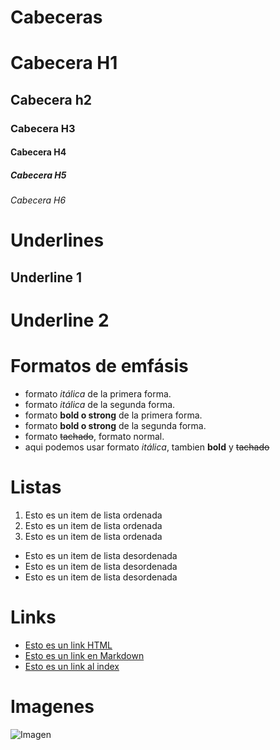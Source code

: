 # Cabeceras
# Cabecera H1
## Cabecera h2
### Cabecera H3 
#### Cabecera H4
##### Cabecera H5 
###### Cabecera H6 

# Underlines
Underline 1
-----------

Underline 2
===========

# Formatos de emfásis

- formato *itálica* de la primera forma.
- formato _itálica_ de la segunda forma.
- formato **bold o strong** de la primera forma.
- formato __bold o strong__ de la segunda forma.
- formato ~~tachado~~, formato normal.
- aqui podemos usar formato *itálica*, tambien **bold** y ~~tachado~~

# Listas
1. Esto es un item de lista ordenada
2. Esto es un item de lista ordenada
3. Esto es un item de lista ordenada 

- Esto es un item de lista desordenada
- Esto es un item de lista desordenada
- Esto es un item de lista desordenada

# Links

  - <a href="https://www.youtube.com">Esto es un link HTML</a>
  - [Esto es un link en Markdown](https://www.youtube.com)
  - [Esto es un link al index](index.html)
  

  # Imagenes
  ![Imagen](https://qph.cf2.quoracdn.net/main-qimg-3fcfc588de60c74f2ca81baf03bdbc0b-lq)